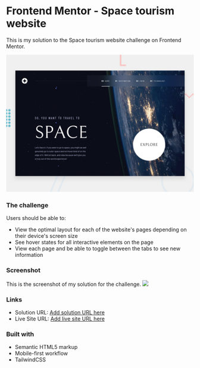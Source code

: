 # Frontend Mentor - Space tourism website

This is my solution to the Space tourism website challenge on Frontend Mentor.

![Design preview for the Space tourism website coding challenge](media/preview.jpg)


### The challenge

Users should be able to:

- View the optimal layout for each of the website's pages depending on their device's screen size
- See hover states for all interactive elements on the page
- View each page and be able to toggle between the tabs to see new information

### Screenshot
This is the screenshot of my solution for the challenge.
![](./screenshot.jpg)

### Links

- Solution URL: [Add solution URL here](https://your-solution-url.com)
- Live Site URL: [Add live site URL here](https://your-live-site-url.com)

### Built with

- Semantic HTML5 markup
- Mobile-first workflow
- TailwindCSS